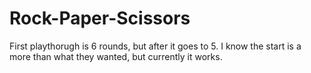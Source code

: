 # Rock-Paper-Scissors
First playthorugh is 6 rounds, but after it goes to 5. I know the start is a more than what they wanted, but currently it works.